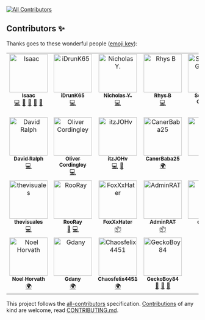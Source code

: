 
<!-- ALL-CONTRIBUTORS-BADGE:START - Do not remove or modify this section -->
[![All Contributors](https://img.shields.io/badge/all_contributors-25-orange.svg?style=flat-square)](#contributors-)
<!-- ALL-CONTRIBUTORS-BADGE:END -->

## Contributors ✨

Thanks goes to these wonderful people ([emoji key](https://allcontributors.org/docs/en/emoji-key)):

<!-- ALL-CONTRIBUTORS-LIST:START - Do not remove or modify this section -->
<!-- prettier-ignore-start -->
<!-- markdownlint-disable -->
<table>
  <tbody>
    <tr>
      <td align="center" valign="top" width="14.28%"><a href="https://eartharoid.me/"><img src="https://avatars.githubusercontent.com/u/20905071?v=4?s=100" width="100px;" alt="Isaac"/><br /><sub><b>Isaac</b></sub></a><br /><a href="https://github.com/discord-tickets/bot/commits?author=eartharoid" title="Code">💻</a> <a href="#maintenance-eartharoid" title="Maintenance">🚧</a> <a href="https://github.com/discord-tickets/bot/commits?author=eartharoid" title="Documentation">📖</a> <a href="https://github.com/discord-tickets/bot/pulls?q=is%3Apr+reviewed-by%3Aeartharoid" title="Reviewed Pull Requests">👀</a> <a href="#design-eartharoid" title="Design">🎨</a></td>
      <td align="center" valign="top" width="14.28%"><a href="https://github.com/iDrunK65"><img src="https://avatars.githubusercontent.com/u/25486774?v=4?s=100" width="100px;" alt="iDrunK65"/><br /><sub><b>iDrunK65</b></sub></a><br /><a href="https://github.com/discord-tickets/bot/commits?author=iDrunK65" title="Code">💻</a></td>
      <td align="center" valign="top" width="14.28%"><a href="https://github.com/nicholasyoannou"><img src="https://avatars.githubusercontent.com/u/29736141?v=4?s=100" width="100px;" alt="Nicholas Y."/><br /><sub><b>Nicholas Y.</b></sub></a><br /><a href="https://github.com/discord-tickets/bot/commits?author=nicholasyoannou" title="Code">💻</a></td>
      <td align="center" valign="top" width="14.28%"><a href="https://github.com/RhysB"><img src="https://avatars.githubusercontent.com/u/25815220?v=4?s=100" width="100px;" alt="Rhys B"/><br /><sub><b>Rhys B</b></sub></a><br /><a href="https://github.com/discord-tickets/bot/commits?author=RhysB" title="Code">💻</a></td>
      <td align="center" valign="top" width="14.28%"><a href="https://github.com/mgsi100"><img src="https://avatars.githubusercontent.com/u/36934590?v=4?s=100" width="100px;" alt="Sébastien Guzman"/><br /><sub><b>Sébastien Guzman</b></sub></a><br /><a href="https://github.com/discord-tickets/bot/commits?author=mgsi100" title="Code">💻</a></td>
      <td align="center" valign="top" width="14.28%"><a href="https://github.com/iFusionFr"><img src="https://avatars.githubusercontent.com/u/31099360?v=4?s=100" width="100px;" alt="iFusion"/><br /><sub><b>iFusion</b></sub></a><br /><a href="https://github.com/discord-tickets/bot/commits?author=iFusionFr" title="Code">💻</a></td>
      <td align="center" valign="top" width="14.28%"><a href="https://fivepixels.me/"><img src="https://avatars.githubusercontent.com/u/37427166?v=4?s=100" width="100px;" alt="FivePixels"/><br /><sub><b>FivePixels</b></sub></a><br /><a href="https://github.com/discord-tickets/bot/commits?author=FivePixels" title="Code">💻</a></td>
    </tr>
    <tr>
      <td align="center" valign="top" width="14.28%"><a href="https://davidcralph.co.uk/"><img src="https://avatars.githubusercontent.com/u/14052956?v=4?s=100" width="100px;" alt="David Ralph"/><br /><sub><b>David Ralph</b></sub></a><br /><a href="https://github.com/discord-tickets/bot/commits?author=davidcralph" title="Code">💻</a></td>
      <td align="center" valign="top" width="14.28%"><a href="https://github.com/OliverCordingl1"><img src="https://avatars.githubusercontent.com/u/19516518?v=4?s=100" width="100px;" alt="Oliver Cordingley"/><br /><sub><b>Oliver Cordingley</b></sub></a><br /><a href="https://github.com/discord-tickets/bot/commits?author=OliverCordingl1" title="Code">💻</a></td>
      <td align="center" valign="top" width="14.28%"><a href="https://github.com/itzJOHv"><img src="https://avatars.githubusercontent.com/u/68508885?v=4?s=100" width="100px;" alt="itzJOHv"/><br /><sub><b>itzJOHv</b></sub></a><br /><a href="https://github.com/discord-tickets/bot/commits?author=itzJOHv" title="Code">💻</a> <a href="#question-itzJOHv" title="Answering Questions">💬</a></td>
      <td align="center" valign="top" width="14.28%"><a href="https://github.com/CanerBaba25"><img src="https://avatars.githubusercontent.com/u/33705518?v=4?s=100" width="100px;" alt="CanerBaba25"/><br /><sub><b>CanerBaba25</b></sub></a><br /><a href="#translation-CanerBaba25" title="Translation">🌍</a></td>
      <td align="center" valign="top" width="14.28%"><a href="https://github.com/Felimir"><img src="https://avatars.githubusercontent.com/u/52141188?v=4?s=100" width="100px;" alt="Fel"/><br /><sub><b>Fel</b></sub></a><br /><a href="#translation-Felimir" title="Translation">🌍</a></td>
      <td align="center" valign="top" width="14.28%"><a href="https://github.com/donzee529"><img src="https://avatars.githubusercontent.com/u/43678009?v=4?s=100" width="100px;" alt="Doniel"/><br /><sub><b>Doniel</b></sub></a><br /><a href="https://github.com/discord-tickets/bot/commits?author=donzee529" title="Documentation">📖</a> <a href="https://github.com/discord-tickets/bot/commits?author=donzee529" title="Code">💻</a></td>
      <td align="center" valign="top" width="14.28%"><a href="https://puneetgopinath.github.io/"><img src="https://avatars.githubusercontent.com/u/76863199?v=4?s=100" width="100px;" alt="Puneet Gopinath"/><br /><sub><b>Puneet Gopinath</b></sub></a><br /><a href="https://github.com/discord-tickets/bot/commits?author=PuneetGopinath" title="Code">💻</a></td>
    </tr>
    <tr>
      <td align="center" valign="top" width="14.28%"><a href="https://github.com/thevisuales"><img src="https://avatars.githubusercontent.com/u/6569806?v=4?s=100" width="100px;" alt="thevisuales"/><br /><sub><b>thevisuales</b></sub></a><br /><a href="https://github.com/discord-tickets/bot/commits?author=thevisuales" title="Code">💻</a></td>
      <td align="center" valign="top" width="14.28%"><a href="https://rooray.xyz"><img src="https://avatars.githubusercontent.com/u/86845749?v=4?s=100" width="100px;" alt="RooRay"/><br /><sub><b>RooRay</b></sub></a><br /><a href="https://github.com/discord-tickets/bot/commits?author=RooRay" title="Documentation">📖</a> <a href="https://github.com/discord-tickets/bot/commits?author=RooRay" title="Code">💻</a></td>
      <td align="center" valign="top" width="14.28%"><a href="https://foxco-network.de"><img src="https://avatars.githubusercontent.com/u/54017453?v=4?s=100" width="100px;" alt="FoxXxHater"/><br /><sub><b>FoxXxHater</b></sub></a><br /><a href="#platform-FoxXxHater" title="Packaging/porting to new platform">📦</a></td>
      <td align="center" valign="top" width="14.28%"><a href="https://adminrat.codes"><img src="https://avatars.githubusercontent.com/u/24538037?v=4?s=100" width="100px;" alt="AdminRAT"/><br /><sub><b>AdminRAT</b></sub></a><br /><a href="#platform-AdminRAT" title="Packaging/porting to new platform">📦</a></td>
      <td align="center" valign="top" width="14.28%"><a href="https://c43721.dev"><img src="https://avatars.githubusercontent.com/u/55610086?v=4?s=100" width="100px;" alt="c43721"/><br /><sub><b>c43721</b></sub></a><br /><a href="#platform-c43721" title="Packaging/porting to new platform">📦</a> <a href="https://github.com/discord-tickets/bot/commits?author=c43721" title="Documentation">📖</a></td>
      <td align="center" valign="top" width="14.28%"><a href="https://github.com/n1kkl"><img src="https://avatars.githubusercontent.com/u/100782498?v=4?s=100" width="100px;" alt="Niklas"/><br /><sub><b>Niklas</b></sub></a><br /><a href="https://github.com/discord-tickets/bot/commits?author=n1kkl" title="Code">💻</a></td>
      <td align="center" valign="top" width="14.28%"><a href="https://github.com/Uzurka"><img src="https://avatars.githubusercontent.com/u/101745008?v=4?s=100" width="100px;" alt="Uzurka"/><br /><sub><b>Uzurka</b></sub></a><br /><a href="https://github.com/discord-tickets/bot/issues?q=author%3AUzurka" title="Bug reports">🐛</a> <a href="#platform-Uzurka" title="Packaging/porting to new platform">📦</a> <a href="#translation-Uzurka" title="Translation">🌍</a></td>
    </tr>
    <tr>
      <td align="center" valign="top" width="14.28%"><a href="https://github.com/iNOEEL"><img src="https://avatars.githubusercontent.com/u/26775559?v=4?s=100" width="100px;" alt="Noel Horvath"/><br /><sub><b>Noel Horvath</b></sub></a><br /><a href="#translation-iNOEEL" title="Translation">🌍</a></td>
      <td align="center" valign="top" width="14.28%"><a href="https://github.com/Gdanycz"><img src="https://avatars.githubusercontent.com/u/60316826?v=4?s=100" width="100px;" alt="Gdany"/><br /><sub><b>Gdany</b></sub></a><br /><a href="#translation-Gdanycz" title="Translation">🌍</a></td>
      <td align="center" valign="top" width="14.28%"><a href="https://github.com/Chaosfelix4451"><img src="https://avatars.githubusercontent.com/u/46029764?v=4?s=100" width="100px;" alt="Chaosfelix4451"/><br /><sub><b>Chaosfelix4451</b></sub></a><br /><a href="#translation-Chaosfelix4451" title="Translation">🌍</a></td>
      <td align="center" valign="top" width="14.28%"><a href="https://github.com/GeckoBoy84"><img src="https://avatars.githubusercontent.com/u/67899387?v=4?s=100" width="100px;" alt="GeckoBoy84"/><br /><sub><b>GeckoBoy84</b></sub></a><br /><a href="https://github.com/discord-tickets/bot/issues?q=author%3AGeckoBoy84" title="Bug reports">🐛</a> <a href="#ideas-GeckoBoy84" title="Ideas, Planning, & Feedback">🤔</a> <a href="#question-GeckoBoy84" title="Answering Questions">💬</a></td>
    </tr>
  </tbody>
</table>

<!-- markdownlint-restore -->
<!-- prettier-ignore-end -->

<!-- ALL-CONTRIBUTORS-LIST:END -->

This project follows the [all-contributors](https://github.com/all-contributors/all-contributors) specification. [Contributions](https://github.com/discord-tickets/.github/blob/main/CONTRIBUTING.md) of any kind are welcome, read [CONTRIBUTING.md](https://github.com/discord-tickets/.github/blob/main/CONTRIBUTING.md).
